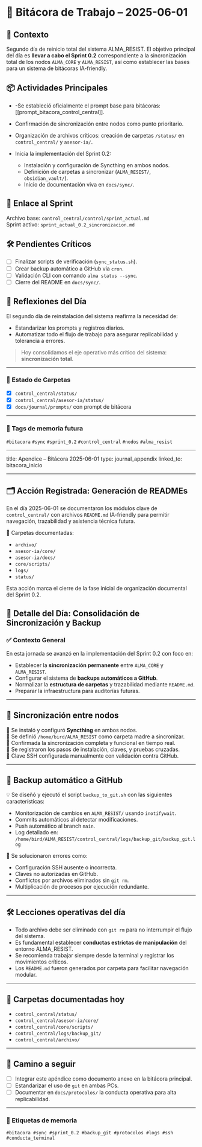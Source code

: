 
# 📘 Bitácora de Trabajo – 2025-06-01

## 📍 Contexto
Segundo día de reinicio total del sistema ALMA_RESIST. El objetivo principal del día es **llevar a cabo el Sprint 0.2** correspondiente a la sincronización total de los nodos `ALMA_CORE` y `ALMA_RESIST`, así como establecer las bases para un sistema de bitácoras IA-friendly.

## 📦 Actividades Principales

- -Se estableció oficialmente el prompt base para bitácoras: [[prompt_bitacora_control_central]].

- Confirmación de sincronización entre nodos como punto prioritario.
- Organización de archivos críticos: creación de carpetas `/status/` en `control_central/` y `asesor-ia/`.
- Inicia la implementación del Sprint 0.2:
  - Instalación y configuración de Syncthing en ambos nodos.
  - Definición de carpetas a sincronizar (`ALMA_RESIST/`, `obsidian_vault/`).
  - Inicio de documentación viva en `docs/sync/`.

## 📌 Enlace al Sprint
Archivo base: `control_central/control/sprint_actual.md`  
Sprint activo: `sprint_actual_0.2_sincronizacion.md`

## 🛠️ Pendientes Críticos

- [ ] Finalizar scripts de verificación (`sync_status.sh`).
- [ ] Crear backup automático a GitHub vía `cron`.
- [ ] Validación CLI con comando `alma status --sync`.
- [ ] Cierre del README en `docs/sync/`.

## 🧠 Reflexiones del Día

El segundo día de reinstalación del sistema reafirma la necesidad de:
- Estandarizar los prompts y registros diarios.
- Automatizar todo el flujo de trabajo para asegurar replicabilidad y tolerancia a errores.

> Hoy consolidamos el eje operativo más crítico del sistema: **sincronización total**.

---

### 📁 Estado de Carpetas

- [x] `control_central/status/`
- [x] `control_central/asesor-ia/status/`
- [x] `docs/journal/prompts/` con prompt de bitácora

---

### 🔖 Tags de memoria futura

`#bitacora` `#sync` `#sprint_0.2` `#control_central` `#nodos` `#alma_resist`

---
title: Apendice – Bitácora 2025-06-01
type: journal_appendix
linked_to: bitacora_inicio

---

## 🗂️ Acción Registrada: Generación de READMEs

En el día 2025-06-01 se documentaron los módulos clave de `control_central/` con archivos `README.md` IA-friendly para permitir navegación, trazabilidad y asistencia técnica futura.

📁 Carpetas documentadas:
- `archivo/`
- `asesor-ia/core/`
- `asesor-ia/docs/`
- `core/scripts/`
- `logs/`
- `status/`

Esta acción marca el cierre de la fase inicial de organización documental del Sprint 0.2.


## 🧠 Detalle del Día: Consolidación de Sincronización y Backup

### ✅ Contexto General

En esta jornada se avanzó en la implementación del Sprint 0.2 con foco en:
- Establecer la **sincronización permanente** entre `ALMA_CORE` y `ALMA_RESIST`.
- Configurar el sistema de **backups automáticos a GitHub**.
- Normalizar la **estructura de carpetas** y trazabilidad mediante `README.md`.
- Preparar la infraestructura para auditorías futuras.

---

## 🔄 Sincronización entre nodos

🔧 Se instaló y configuró **Syncthing** en ambos nodos.  
📁 Se definió `/home/bird/ALMA_RESIST` como carpeta madre a sincronizar.  
📡 Confirmada la sincronización completa y funcional en tiempo real.  
🧾 Se registraron los pasos de instalación, claves, y pruebas cruzadas.  
🔐 Clave SSH configurada manualmente con validación contra GitHub.

---

## 🧾 Backup automático a GitHub

💡 Se diseñó y ejecutó el script `backup_to_git.sh` con las siguientes características:
- Monitorización de cambios en `ALMA_RESIST/` usando `inotifywait`.
- Commits automáticos al detectar modificaciones.
- Push automático al branch `main`.
- Log detallado en: `/home/bird/ALMA_RESIST/control_central/logs/backup_git/backup_git.log`

📌 Se solucionaron errores como:
- Configuración SSH ausente o incorrecta.
- Claves no autorizadas en GitHub.
- Conflictos por archivos eliminados sin `git rm`.
- Multiplicación de procesos por ejecución redundante.

---

## 🛠️ Lecciones operativas del día

- Todo archivo debe ser eliminado con `git rm` para no interrumpir el flujo del sistema.
- Es fundamental establecer **conductas estrictas de manipulación** del entorno ALMA_RESIST.
- Se recomienda trabajar siempre desde la terminal y registrar los movimientos críticos.
- Los `README.md` fueron generados por carpeta para facilitar navegación modular.

---

## 📁 Carpetas documentadas hoy

- `control_central/status/`
- `control_central/asesor-ia/core/`
- `control_central/core/scripts/`
- `control_central/logs/backup_git/`
- `control_central/archivo/`

---

## 🧭 Camino a seguir

- [ ] Integrar este apéndice como documento anexo en la bitácora principal.
- [ ] Estandarizar el uso de `git` en ambas PCs.
- [ ] Documentar en `docs/protocolos/` la conducta operativa para alta replicabilidad.

---

### 🧷 Etiquetas de memoria

`#bitacora #sync #sprint_0.2 #backup_git #protocolos #logs #ssh #conducta_terminal`
